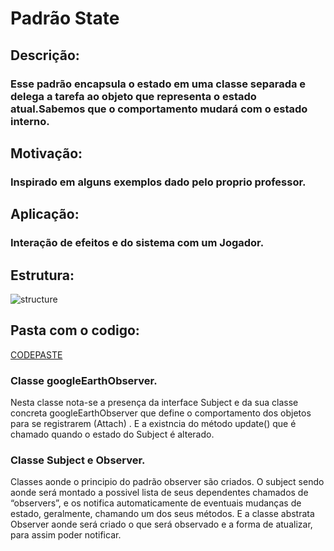 # Padrão State

## Descrição:
### Esse padrão encapsula o estado em uma classe separada e delega a tarefa ao objeto que representa o estado atual.Sabemos que o comportamento mudará com o estado interno.

## Motivação:
### Inspirado em alguns exemplos dado pelo proprio professor.

## Aplicação:
### Interação de efeitos e do sistema com um Jogador.


## Estrutura:
![structure](https://www.devmedia.com.br/imagens/articles/208953/state1.PNG)


## Pasta com o codigo:
[CODEPASTE](/trabalhoPadraoObserver/src/trabalhoStatePattern)

### Classe googleEarthObserver.
Nesta classe  nota-se a presença da interface Subject e da sua classe concreta googleEarthObserver que define o comportamento dos objetos para se registrarem (Attach) .
 E a existncia do método update() que é chamado quando o estado do Subject é alterado.

### Classe Subject e Observer.
Classes aonde o principio do padrão observer são criados.
O subject sendo aonde será montado a possivel lista de seus dependentes chamados de “observers”, e os notifica automaticamente de eventuais mudanças de estado, geralmente, chamando um dos seus métodos.
E a classe abstrata Observer aonde será criado o que será observado e a forma de atualizar, para assim poder notificar.

